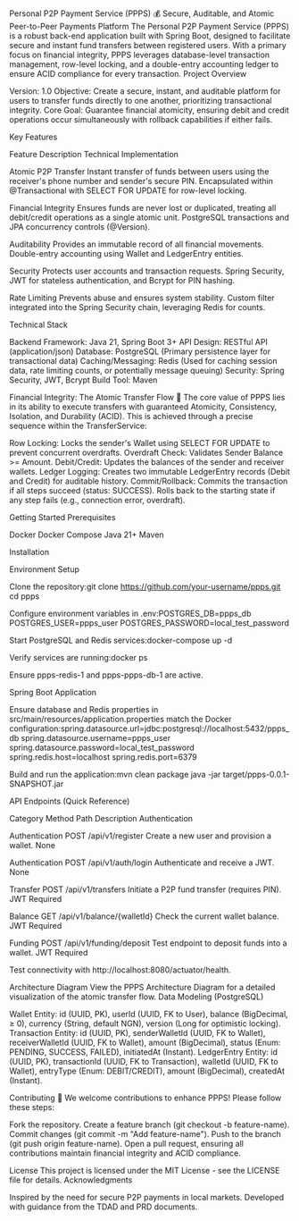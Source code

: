 Personal P2P Payment Service (PPPS)
💰 Secure, Auditable, and Atomic Peer-to-Peer Payments Platform
The Personal P2P Payment Service (PPPS) is a robust back-end application built with Spring Boot, designed to facilitate secure and instant fund transfers between registered users. With a primary focus on financial integrity, PPPS leverages database-level transaction management, row-level locking, and a double-entry accounting ledger to ensure ACID compliance for every transaction.
Project Overview

Version: 1.0
Objective: Create a secure, instant, and auditable platform for users to transfer funds directly to one another, prioritizing transactional integrity.
Core Goal: Guarantee financial atomicity, ensuring debit and credit operations occur simultaneously with rollback capabilities if either fails.

Key Features



Feature
Description
Technical Implementation



Atomic P2P Transfer
Instant transfer of funds between users using the receiver's phone number and sender's secure PIN.
Encapsulated within @Transactional with SELECT FOR UPDATE for row-level locking.


Financial Integrity
Ensures funds are never lost or duplicated, treating all debit/credit operations as a single atomic unit.
PostgreSQL transactions and JPA concurrency controls (@Version).


Auditability
Provides an immutable record of all financial movements.
Double-entry accounting using Wallet and LedgerEntry entities.


Security
Protects user accounts and transaction requests.
Spring Security, JWT for stateless authentication, and Bcrypt for PIN hashing.


Rate Limiting
Prevents abuse and ensures system stability.
Custom filter integrated into the Spring Security chain, leveraging Redis for counts.


Technical Stack

Backend Framework: Java 21, Spring Boot 3+
API Design: RESTful API (application/json)
Database: PostgreSQL (Primary persistence layer for transactional data)
Caching/Messaging: Redis (Used for caching session data, rate limiting counts, or potentially message queuing)
Security: Spring Security, JWT, Bcrypt
Build Tool: Maven

Financial Integrity: The Atomic Transfer Flow
🚀 The core value of PPPS lies in its ability to execute transfers with guaranteed Atomicity, Consistency, Isolation, and Durability (ACID). This is achieved through a precise sequence within the TransferService:

Row Locking: Locks the sender's Wallet using SELECT FOR UPDATE to prevent concurrent overdrafts.
Overdraft Check: Validates Sender Balance >= Amount.
Debit/Credit: Updates the balances of the sender and receiver wallets.
Ledger Logging: Creates two immutable LedgerEntry records (Debit and Credit) for auditable history.
Commit/Rollback: Commits the transaction if all steps succeed (status: SUCCESS). Rolls back to the starting state if any step fails (e.g., connection error, overdraft).

Getting Started
Prerequisites

Docker
Docker Compose
Java 21+
Maven

Installation

Environment Setup

Clone the repository:git clone https://github.com/your-username/ppps.git
cd ppps


Configure environment variables in .env:POSTGRES_DB=ppps_db
POSTGRES_USER=ppps_user
POSTGRES_PASSWORD=local_test_password


Start PostgreSQL and Redis services:docker-compose up -d


Verify services are running:docker ps

Ensure ppps-redis-1 and ppps-ppps-db-1 are active.


Spring Boot Application

Ensure database and Redis properties in src/main/resources/application.properties match the Docker configuration:spring.datasource.url=jdbc:postgresql://localhost:5432/ppps_db
spring.datasource.username=ppps_user
spring.datasource.password=local_test_password
spring.redis.host=localhost
spring.redis.port=6379


Build and run the application:mvn clean package
java -jar target/ppps-0.0.1-SNAPSHOT.jar





API Endpoints (Quick Reference)



Category
Method
Path
Description
Authentication



Authentication
POST
/api/v1/register
Create a new user and provision a wallet.
None


Authentication
POST
/api/v1/auth/login
Authenticate and receive a JWT.
None


Transfer
POST
/api/v1/transfers
Initiate a P2P fund transfer (requires PIN).
JWT Required


Balance
GET
/api/v1/balance/{walletId}
Check the current wallet balance.
JWT Required


Funding
POST
/api/v1/funding/deposit
Test endpoint to deposit funds into a wallet.
JWT Required



Test connectivity with http://localhost:8080/actuator/health.

Architecture Diagram
View the PPPS Architecture Diagram for a detailed visualization of the atomic transfer flow.
Data Modeling (PostgreSQL)

Wallet Entity: id (UUID, PK), userId (UUID, FK to User), balance (BigDecimal, ≥ 0), currency (String, default NGN), version (Long for optimistic locking).
Transaction Entity: id (UUID, PK), senderWalletId (UUID, FK to Wallet), receiverWalletId (UUID, FK to Wallet), amount (BigDecimal), status (Enum: PENDING, SUCCESS, FAILED), initiatedAt (Instant).
LedgerEntry Entity: id (UUID, PK), transactionId (UUID, FK to Transaction), walletId (UUID, FK to Wallet), entryType (Enum: DEBIT/CREDIT), amount (BigDecimal), createdAt (Instant).

Contributing
🤝 We welcome contributions to enhance PPPS! Please follow these steps:

Fork the repository.
Create a feature branch (git checkout -b feature-name).
Commit changes (git commit -m "Add feature-name").
Push to the branch (git push origin feature-name).
Open a pull request, ensuring all contributions maintain financial integrity and ACID compliance.

License
This project is licensed under the MIT License - see the LICENSE file for details.
Acknowledgments

Inspired by the need for secure P2P payments in local markets.
Developed with guidance from the TDAD and PRD documents.
